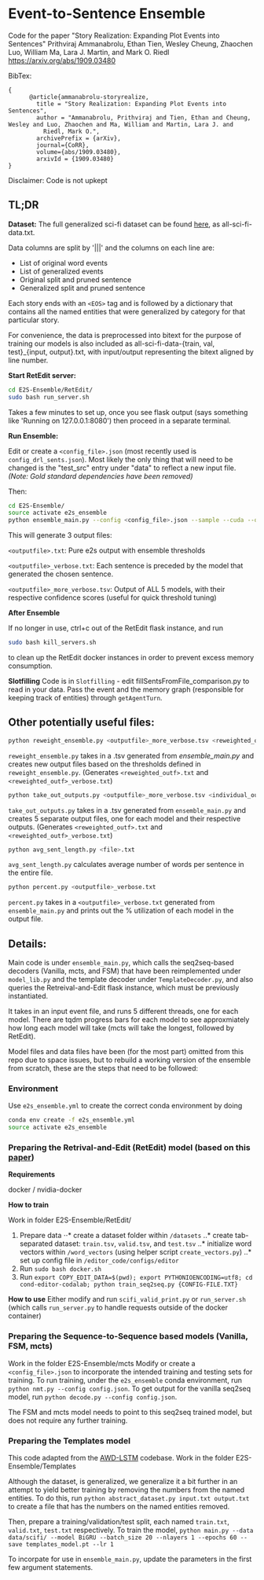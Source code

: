 # Event-to-Sentence Ensemble

Code for the paper "Story Realization: Expanding Plot Events into Sentences" Prithviraj Ammanabrolu, Ethan Tien, Wesley Cheung, Zhaochen Luo, William Ma, Lara J. Martin, and Mark O. Riedl https://arxiv.org/abs/1909.03480


BibTex:

    {
          @article{ammanabrolu-storyrealize,
            title = "Story Realization: Expanding Plot Events into Sentences",
            author = "Ammanabrolu, Prithviraj and Tien, Ethan and Cheung, Wesley and Luo, Zhaochen and Ma, William and Martin, Lara J. and
              Riedl, Mark O.",
            archivePrefix = {arXiv},
            journal={CoRR},
            volume={abs/1909.03480},
            arxivId = {1909.03480}
    }

Disclaimer: Code is not upkept

## TL;DR

**Dataset:**
The full generalized sci-fi dataset can be found [here](https://drive.google.com/open?id=1A5RYjrj9FZsrBtyTr45-fnYWKZX1e7KA), as all-sci-fi-data.txt.

Data columns are split by '|||' and the columns on each line are:
- List of original word events
- List of generalized events
- Original split and pruned sentence
- Generalized split and pruned sentence

Each story ends with an `<EOS>` tag and is followed by a dictionary that contains all the named entities that were generalized by category for that particular story.

For convenience, the data is preprocessed into bitext for the purpose of training our models is also included as all-sci-fi-data-{train, val, test}_{input, output}.txt, with input/output representing the bitext aligned by line number.

**Start RetEdit server:**
```bash
cd E2S-Ensemble/RetEdit/
sudo bash run_server.sh
```
Takes a few minutes to set up, once you see flask output (says something like 'Running on 127.0.0.1:8080') then proceed in a separate terminal.

**Run Ensemble:**

Edit or create a `<config_file>.json` (most recently used is `config_drl_sents.json`). Most likely the only thing that will need to be changed is the "test_src" entry under "data" to reflect a new input file. _(Note: Gold standard dependencies have been removed)_

Then:
```bash
cd E2S-Ensemble/
source activate e2s_ensemble
python ensemble_main.py --config <config_file>.json --sample --cuda --outf <outputfile>.txt
```
This will generate 3 output files:

`<outputfile>.txt`: Pure e2s output with ensemble thresholds

`<outputfile>_verbose.txt`: Each sentence is preceded by the model that generated the chosen sentence.

`<outputfile>_more_verbose.tsv`: Output of ALL 5 models, with their respective confidence scores (useful for quick threshold tuning)

**After Ensemble**

If no longer in use, ctrl+c out of the RetEdit flask instance, and run 
```bash
sudo bash kill_servers.sh
```
to clean up the RetEdit docker instances in order to prevent excess memory consumption.

**Slotfilling**
Code is in `Slotfilling` - edit fillSentsFromFile_comparison.py to read in your data. Pass the event and the memory graph (responsible for keeping track of entities) through ``getAgentTurn``. 

## Other potentially useful files:
```bash
python reweight_ensemble.py <outputfile>_more_verbose.tsv <reweighted_outf>.txt
```
`reweight_ensemble.py` takes in a .tsv generated from _ensemble\_main.py_ and creates new output files based on the thresholds defined in `reweight_ensemble.py`. 
(Generates `<reweighted_outf>.txt` and `<reweighted_outf>_verbose.txt`)

```bash
python take_out_outputs.py <outputfile>_more_verbose.tsv <individual_outf>.txt
```
`take_out_outputs.py` takes in a .tsv generated from `ensemble_main.py` and creates 5 separate output files, one for each model and their respective outputs. 
(Generates `<reweighted_outf>.txt` and `<reweighted_outf>_verbose.txt`)

```bash
python avg_sent_length.py <file>.txt
```
`avg_sent_length.py` calculates average number of words per sentence in the entire file.

```bash
python percent.py <outputfile>_verbose.txt
```
`percent.py` takes in a `<outputfile>_verbose.txt` generated from `ensemble_main.py` and prints out the % utilization of each model in the output file.

## Details:
Main code is under `ensemble_main.py`, which calls the seq2seq-based decoders (Vanilla, mcts, and FSM) that have been reimplemented under `model_lib.py` and the template decoder under `TemplateDecoder.py`, and also queries the Retreival-and-Edit flask instance, which must be previously instantiated.

It takes in an input event file, and runs 5 different threads, one for each model. There are tqdm progress bars for each model to see approxmiately how long each model will take (mcts will take the longest, followed by RetEdit).

Model files and data files have been (for the most part) omitted from this repo due to space issues, but to rebuild a working version of the ensemble from scratch, these are the steps that need to be followed:

### Environment

Use `e2s_ensemble.yml` to create the correct conda environment by doing
```bash
conda env create -f e2s_ensemble.yml
source activate e2s_ensemble
```

### Preparing the Retrival-and-Edit (RetEdit) model (based on this [paper](https://worksheets.codalab.org/worksheets/0x1ad3f387005c492ea913cf0f20c9bb89/))

**Requirements**

docker / nvidia-docker

**How to train**

Work in folder E2S-Ensemble/RetEdit/

1. Prepare data
⋅⋅* create a dataset folder within `/datasets` 
..* create tab-separated dataset: `train.tsv`, `valid.tsv`, and `test.tsv`
..* initialize word vectors within `/word_vectors` (using helper script `create_vectors.py`)
..* set up config file in `/editor_code/configs/editor`
2. Run `sudo bash docker.sh`
3. Run `export COPY_EDIT_DATA=$(pwd); export PYTHONIOENCODING=utf8; cd cond-editor-codalab; python train_seq2seq.py {CONFIG-FILE.TXT}`

**How to use**
Either modify and run `scifi_valid_print.py` or `run_server.sh` (which calls `run_server.py` to handle requests outside of the docker container)

### Preparing the Sequence-to-Sequence based models (Vanilla, FSM, mcts)

Work in the folder E2S-Ensemble/mcts
Modify or create a `<config_file>.json` to incorporate the intended training and testing sets for training. To run training, under the `e2s_ensemble` conda environment, run `python nmt.py --config config.json`. To get output for the vanilla seq2seq model, run `python decode.py --config config.json`.

The FSM and mcts model needs to point to this seq2seq trained model, but does not require any further training.

### Preparing the Templates model

This code adapted from the [AWD-LSTM](https://github.com/salesforce/awd-lstm-lm) codebase.
Work in the folder E2S-Ensemble/Templates

Although the dataset, is generalized, we generalize it a bit further in an attempt to yield better training by removing the numbers from the named entities. To do this, run `python abstract_dataset.py input.txt output.txt` to create a file that has the numbers on the named entities removed. 

Then, prepare a training/validation/test split, each named `train.txt`, `valid.txt`, `test.txt` respectively. To train the model, 
`python main.py --data data/scifi/ --model BiGRU --batch_size 20 --nlayers 1 --epochs 60 --save templates_model.pt --lr 1`

To incorpate for use in `ensemble_main.py`, update the parameters in the first few argument statements.


